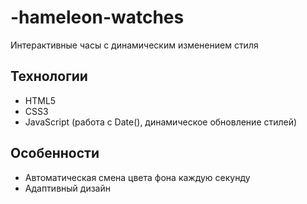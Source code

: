 # -hameleon-watches
Интерактивные часы с динамическим изменением стиля
## Технологии
- HTML5
- CSS3 
- JavaScript (работа с Date(), динамическое обновление стилей)
## Особенности
- Автоматическая смена цвета фона каждую секунду
- Адаптивный дизайн
